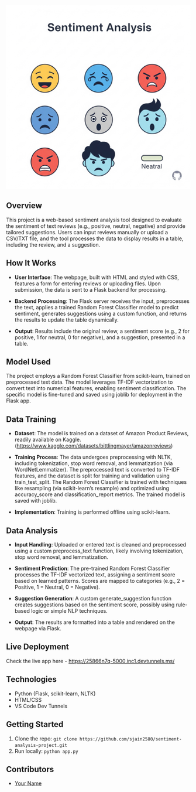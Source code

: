 ![Sentiment Analysis Flow](./assets/sentiment_analysis_diagram.png)

## Overview
This project is a web-based sentiment analysis tool designed to evaluate the sentiment of text reviews (e.g., positive, neutral, negative) and provide tailored suggestions. Users can input reviews manually or upload a CSV/TXT file, and the tool processes the data to display results in a table, including the review, and a suggestion.

## How It Works
- **User Interface**: The webpage, built with HTML and styled with CSS, features a form for entering reviews or uploading files. Upon submission, the data is sent to a Flask backend for processing.
  
- **Backend Processing**: The Flask server receives the input, preprocesses the text, applies a trained Random Forest Classifier model to predict sentiment, generates suggestions using a custom function, and returns the results to update the table dynamically.

- **Output**: Results include the original review, a sentiment score (e.g., 2 for positive, 1 for neutral, 0 for negative), and a suggestion, presented in a table.

## Model Used
The project employs a Random Forest Classifier from scikit-learn, trained on preprocessed text data. The model leverages TF-IDF vectorization to convert text into numerical features, enabling sentiment classification. The specific model is fine-tuned and saved using joblib for deployment in the Flask app.

## Data Training
- **Dataset**: The model is trained on a dataset of Amazon Product Reviews, readily available on Kaggle.(https://www.kaggle.com/datasets/bittlingmayer/amazonreviews)
  
- **Training Process**: The data undergoes preprocessing with NLTK, including tokenization, stop word removal, and lemmatization (via WordNetLemmatizer). The preprocessed text is converted to TF-IDF features, and the dataset is split for training and validation using train_test_split. The Random Forest Classifier is trained with techniques like resampling (via scikit-learn’s resample) and optimized using accuracy_score and classification_report metrics. The trained model is saved with joblib.

- **Implementation**: Training is performed offline using scikit-learn.

## Data Analysis
- **Input Handling**: Uploaded or entered text is cleaned and preprocessed using a custom preprocess_text function, likely involving tokenization, stop word removal, and lemmatization.

- **Sentiment Prediction**: The pre-trained Random Forest Classifier processes the TF-IDF vectorized text, assigning a sentiment score based on learned patterns. Scores are mapped to categories (e.g., 2 = Positive, 1 = Neutral, 0 = Negative).

- **Suggestion Generation**: A custom generate_suggestion function creates suggestions based on the sentiment score, possibly using rule-based logic or simple NLP techniques.
  
- **Output**: The results are formatted into a table and rendered on the webpage via Flask.

## Live Deployment
Check the live app here - https://25866n7q-5000.inc1.devtunnels.ms/

## Technologies
- Python (Flask, scikit-learn, NLTK)
- HTML/CSS
- VS Code Dev Tunnels

## Getting Started
1. Clone the repo: `git clone https://github.com/sjain2580/sentiment-analysis-project.git`
2. Run locally: `python app.py`

## Contributors
- [Your Name](https://github.com/sjain2580)
